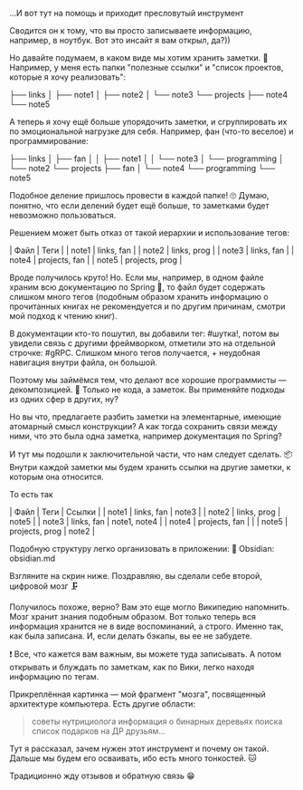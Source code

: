 ...И вот тут на помощь и приходит пресловутый инструмент

Сводится он к тому, что вы просто записываете информацию, например, в ноутбук. Вот это инсайт я вам открыл, да?))

Но давайте подумаем, в каком виде мы хотим хранить заметки. 🤔 Например, у меня есть папки "полезные ссылки" и "список проектов, которые я хочу реализовать":

├── links
│  ├── note1
│  ├── note2
│  └── note3
└── projects
    ├── note4
    └── note5

А теперь я хочу ещё больше упорядочить заметки, и сгруппировать их по эмоциональной нагрузке для себя. Например, фан (что-то веселое) и программирование:

├── links
│   ├── fan
│   │   ├── note1
│   │   └── note3
│   └── programming
│       └── note2
└── projects
    ├── fan
    │   └── note4
    └── programming
        └── note5

Подобное деление пришлось провести в каждой папке! 🙄 Думаю, понятно, что если делений будет ещё больше, то заметками будет невозможно пользоваться.

Решением может быть отказ от такой иерархии и использование тегов:

| Файл  | Теги           |
| note1 | links, fan     |
| note2 | links, prog    |
| note3 | links, fan     |
| note4 | projects, fan  |
| note5 | projects, prog |

Вроде получилось круто! Но. Если мы, например, в одном файле храним всю документацию по Spring 🌱, то файл будет содержать слишком много тегов (подобным образом хранить информацию о прочитанных книгах не рекомендуется и по другим причинам, смотри мой подход к чтению книг).

В документации кто-то пошутил, вы добавили тег: #шутка!, потом вы увидели связь с другими фреймворком, отметили это на отдельной строчке: #gRPC. Слишком много тегов получается, + неудобная навигация внутри файла, он большой.

Поэтому мы займёмся тем, что делают все хорошие программисты — декомпозицией. 🎲 Только не кода, а заметок. Вы применяйте подходы из одних сфер в других, ну?

Но вы что, предлагаете разбить заметки на элементарные, имеющие атомарный смысл конструкции? А как тогда сохранить связи между ними, что это была одна заметка, например документация по Spring?

И тут мы подошли к заключительной части, что нам следует сделать. 📦 Внутри каждой заметки мы будем хранить ссылки на другие заметки, к которым она относится.

То есть так

| Файл  | Теги           | Ссылки       |
| note1 | links, fan     | note3        |
| note2 | links, prog    | note5        |
| note3 | links, fan     | note1, note4 |
| note4 | projects, fan  |              |
| note5 | projects, prog | note2        |

Подобную структуру легко организовать в приложении:
🗿 Obsidian: obsidian.md

Взгляните на скрин ниже. Поздравляю, вы сделали себе второй, цифровой мозг 🗜

Получилось похоже, верно? Вам это еще могло Википедию напомнить. Мозг хранит знания подобным образом. Вот только теперь вся информация хранится не в виде воспоминаний, а строго. Именно так, как была записана. И, если делать бэкапы, вы ее не забудете.

❗️ Все, что кажется вам важным, вы можете туда записывать. А потом открывать и блуждать по заметкам, как по Вики, легко находя информацию по тегам.

Прикреплённая картинка — мой фрагмент "мозга", посвященный архитектуре компьютера. Есть другие области:

> советы нутрициолога
> информация о бинарных деревьях поиска
> список подарков на ДР друзьям...

Тут я рассказал, зачем нужен этот инструмент и почему он такой. Дальше мы будем его осваивать, ибо есть много тонкостей. 🐱

Традиционно жду отзывов и обратную связь 😁